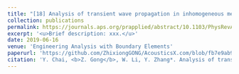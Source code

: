 ```yaml
---
title: "[18] Analysis of transient wave propagation in inhomogeneous media using edge-based gradient smoothing technique and bathe time integration method"
collection: publications
permalink: https://journals.aps.org/prapplied/abstract/10.1103/PhysRevApplied.11.064022
excerpt: '<u>Brief description: xxx.</u>'
date: 2019-06-16
venue: 'Engineering Analysis with Boundary Elements'
paperurl: 'https://github.com/ZhixiongGONG/AcousticsX.com/blob/fb7e9ab9ba8ce8fe4e6d90a23446cfa81faf4b52/files/Journal_C09_2020EABE.pdf'
citation: 'Y. Chai, <b>Z. Gong</b>, W. Li, Y. Zhang*. Analysis of transient wave propagation in inhomogeneous media using edge-based gradient smoothing technique and bathe time integration method. <i>Engineering Analysis with Boundary Elements</i> 120, 211-222, (2020).'
---
```

